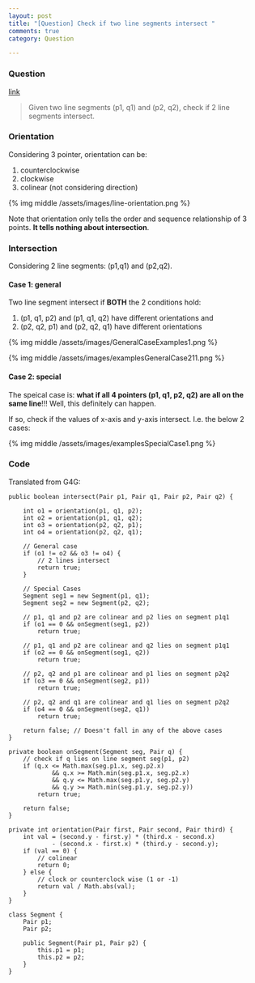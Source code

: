 ```yaml
---
layout: post
title: "[Question] Check if two line segments intersect "
comments: true
category: Question

---
```


### Question

[link](http://www.geeksforgeeks.org/check-if-two-given-line-segments-intersect/)

> Given two line segments (p1, q1) and (p2, q2), check if 2 line segments intersect. 

### Orientation 

Considering 3 pointer, orientation can be: 

1. counterclockwise
1. clockwise
1. colinear (not considering direction)

{% img middle /assets/images/line-orientation.png %}

Note that orientation only tells the order and sequence relationship of 3 points. __It tells nothing about intersection__. 

### Intersection

Considering 2 line segments: (p1,q1) and (p2,q2). 

#### Case 1: general

Two line segment intersect if __BOTH__ the 2 conditions hold: 

1. (p1, q1, p2) and (p1, q1, q2) have different orientations and
1. (p2, q2, p1) and (p2, q2, q1) have different orientations

{% img middle /assets/images/GeneralCaseExamples1.png %}

{% img middle /assets/images/examplesGeneralCase211.png %}

#### Case 2: special

The speical case is: __what if all 4 pointers (p1, q1, p2, q2) are all on the same line__!!! Well, this definitely can happen. 

If so, check if the values of x-axis and y-axis intersect. I.e. the below 2 cases: 

{% img middle /assets/images/examplesSpecialCase1.png %}

### Code 

Translated from G4G: 

	public boolean intersect(Pair p1, Pair q1, Pair p2, Pair q2) {

		int o1 = orientation(p1, q1, p2);
		int o2 = orientation(p1, q1, q2);
		int o3 = orientation(p2, q2, p1);
		int o4 = orientation(p2, q2, q1);

		// General case
		if (o1 != o2 && o3 != o4) {
			// 2 lines intersect
			return true;
		}

		// Special Cases
		Segment seg1 = new Segment(p1, q1);
		Segment seg2 = new Segment(p2, q2);

		// p1, q1 and p2 are colinear and p2 lies on segment p1q1
		if (o1 == 0 && onSegment(seg1, p2))
			return true;

		// p1, q1 and p2 are colinear and q2 lies on segment p1q1
		if (o2 == 0 && onSegment(seg1, q2))
			return true;

		// p2, q2 and p1 are colinear and p1 lies on segment p2q2
		if (o3 == 0 && onSegment(seg2, p1))
			return true;

		// p2, q2 and q1 are colinear and q1 lies on segment p2q2
		if (o4 == 0 && onSegment(seg2, q1))
			return true;

		return false; // Doesn't fall in any of the above cases
	}

	private boolean onSegment(Segment seg, Pair q) {
		// check if q lies on line segment seg(p1, p2)
		if (q.x <= Math.max(seg.p1.x, seg.p2.x)
				&& q.x >= Math.min(seg.p1.x, seg.p2.x)
				&& q.y <= Math.max(seg.p1.y, seg.p2.y)
				&& q.y >= Math.min(seg.p1.y, seg.p2.y))
			return true;

		return false;
	}

	private int orientation(Pair first, Pair second, Pair third) {
		int val = (second.y - first.y) * (third.x - second.x)
				- (second.x - first.x) * (third.y - second.y);
		if (val == 0) {
			// colinear
			return 0;
		} else {
			// clock or counterclock wise (1 or -1)
			return val / Math.abs(val);
		}
	}

	class Segment {
		Pair p1;
		Pair p2;

		public Segment(Pair p1, Pair p2) {
			this.p1 = p1;
			this.p2 = p2;
		}
	}
